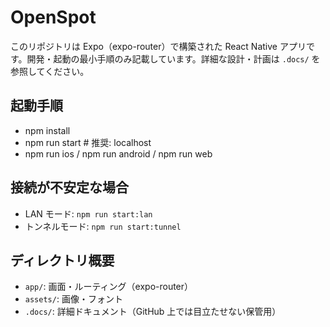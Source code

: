 # OpenSpot

このリポジトリは Expo（expo-router）で構築された React Native アプリです。開発・起動の最小手順のみ記載しています。詳細な設計・計画は `.docs/` を参照してください。

## 起動手順

- npm install
- npm run start # 推奨: localhost
- npm run ios / npm run android / npm run web

## 接続が不安定な場合

- LAN モード: `npm run start:lan`
- トンネルモード: `npm run start:tunnel`

## ディレクトリ概要

- `app/`: 画面・ルーティング（expo-router）
- `assets/`: 画像・フォント
- `.docs/`: 詳細ドキュメント（GitHub 上では目立たせない保管用）
